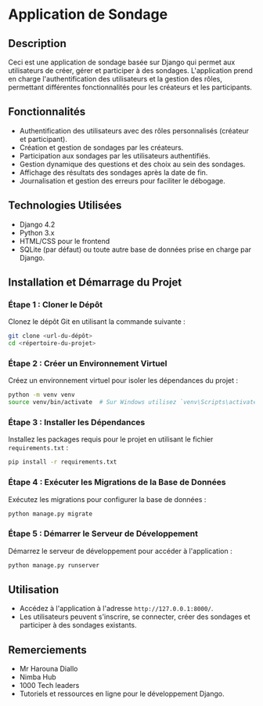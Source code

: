 # Application de Sondage

## Description
Ceci est une application de sondage basée sur Django qui permet aux utilisateurs de créer, gérer et participer à des sondages. L'application prend en charge l'authentification des utilisateurs et la gestion des rôles, permettant différentes fonctionnalités pour les créateurs et les participants.

## Fonctionnalités
- Authentification des utilisateurs avec des rôles personnalisés (créateur et participant).
- Création et gestion de sondages par les créateurs.
- Participation aux sondages par les utilisateurs authentifiés.
- Gestion dynamique des questions et des choix au sein des sondages.
- Affichage des résultats des sondages après la date de fin.
- Journalisation et gestion des erreurs pour faciliter le débogage.

## Technologies Utilisées
- Django 4.2
- Python 3.x
- HTML/CSS pour le frontend
- SQLite (par défaut) ou toute autre base de données prise en charge par Django.

## Installation et Démarrage du Projet
### Étape 1 : Cloner le Dépôt
Clonez le dépôt Git en utilisant la commande suivante :
```bash
git clone <url-du-dépôt>
cd <répertoire-du-projet>
```
### Étape 2 : Créer un Environnement Virtuel
Créez un environnement virtuel pour isoler les dépendances du projet :
```bash
python -m venv venv
source venv/bin/activate  # Sur Windows utilisez `venv\Scripts\activate`
```
### Étape 3 : Installer les Dépendances
Installez les packages requis pour le projet en utilisant le fichier `requirements.txt` :
```bash
pip install -r requirements.txt
```
### Étape 4 : Exécuter les Migrations de la Base de Données
Exécutez les migrations pour configurer la base de données :
```bash
python manage.py migrate
```
### Étape 5 : Démarrer le Serveur de Développement
Démarrez le serveur de développement pour accéder à l'application :
```bash
python manage.py runserver
```

## Utilisation
- Accédez à l'application à l'adresse `http://127.0.0.1:8000/`.
- Les utilisateurs peuvent s'inscrire, se connecter, créer des sondages et participer à des sondages existants.

## Remerciements
- Mr Harouna Diallo
- Nimba Hub
- 1000 Tech leaders
- Tutoriels et ressources en ligne pour le développement Django.
